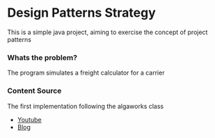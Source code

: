 # Design Patterns Strategy

This is a simple java project, aiming to exercise the concept of project patterns

### Whats the problem?

The program simulates a freight calculator for a carrier

### Content Source
The first implementation following the algaworks class
- [Youtube](https://www.youtube.com/watch?v=rC296hM-S4g)
- [Blog](https://blog.algaworks.com/padrao-de-projeto-strategy)
